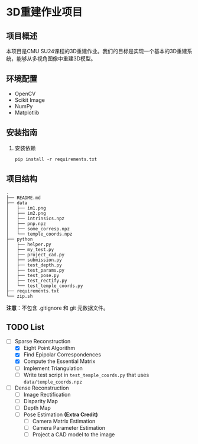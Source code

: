 # 3D重建作业项目

## 项目概述
本项目是CMU SU24课程的3D重建作业。我们的目标是实现一个基本的3D重建系统，能够从多视角图像中重建3D模型。

## 环境配置
- OpenCV
- Scikit Image
- NumPy
- Matplotlib

## 安装指南

1. 安装依赖
   ```
   pip install -r requirements.txt
   ```

## 项目结构
```
.
├── README.md
├── data
│   ├── im1.png
│   ├── im2.png
│   ├── intrinsics.npz
│   ├── pnp.npz
│   ├── some_corresp.npz
│   └── temple_coords.npz
├── python
│   ├── helper.py
│   ├── my_test.py
│   ├── project_cad.py
│   ├── submission.py
│   ├── test_depth.py
│   ├── test_params.py
│   ├── test_pose.py
│   ├── test_rectify.py
│   └── test_temple_coords.py
├── requirements.txt
└── zip.sh
```

**注意**：不包含 .gitignore 和 git 元数据文件。

## TODO List

- [ ] Sparse Reconstruction
    - [x] Eight Point Algorithm
    - [x] Find Epipolar Correspondences
    - [x] Compute the Essential Matrix
    - [ ] Implement Triangulation
    - [ ] Write test script in `test_temple_coords.py` that uses `data/temple_coords.npz`
- [ ] Dense Reconstruction
    - [ ] Image Rectification
    - [ ] Disparity Map
    - [ ] Depth Map
    - [ ] Pose Estimation **(Extra Credit)**
        - [ ] Camera Matrix Estimation
        - [ ] Camera Parameter Estimation
        - [ ] Project a CAD model to the image